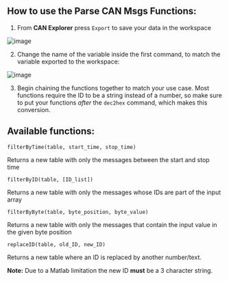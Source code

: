## How to use the Parse CAN Msgs Functions:

1. From **CAN Explorer** press `Export` to save your data in the workspace

![image](https://user-images.githubusercontent.com/31577366/178956268-15087142-e85c-4156-9a66-34ce084e388c.png)

2. Change the name of the variable inside the first command, to match the variable exported to the workspace:

![image](https://user-images.githubusercontent.com/31577366/178956707-f0cd7ecc-47b2-4c6e-8b52-84a2f9fa95f8.png)

3. Begin chaining the functions together to match your use case. Most functions require the ID to be a string instead of a number, so make sure to put your functions _after_ the `dec2hex` command, which makes this conversion.

## Available functions:

`filterByTime(table, start_time, stop_time)`

Returns a new table with only the messages between the start and stop time

`filterByID(table, [ID_list])`

Returns a new table with only the messages whose IDs are part of the input array

`filterByByte(table, byte_position, byte_value)`

Returns a new table with only the messages that contain the input value in the given byte position

`replaceID(table, old_ID, new_ID)`

Returns a new table where an ID is replaced by another number/text.

**Note:** Due to a Matlab limitation the new ID **must** be a 3 character string. 